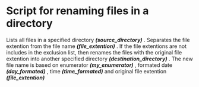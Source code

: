 # Script for renaming files in a directory

Lists all files in a specified directory ***(source_directory)*** . Separates the file extention from the file name ***(file_extention)*** . If the file extentions are not includes in the exclusion list, then renames the files with the original file extention into another specified directory ***(destination_directory)*** . The new file name is based on enumerator ***(my_enumerator)*** , formated date ***(day_formated)*** , time ***(time_formated)*** and original file extention ***(file_extention)***
